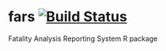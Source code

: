# fars [![Build Status](https://travis-ci.org/philippB-on-git/fars.svg?branch=master)](https://travis-ci.org/philippB-on-git/fars)  
Fatality Analysis Reporting System R package 

